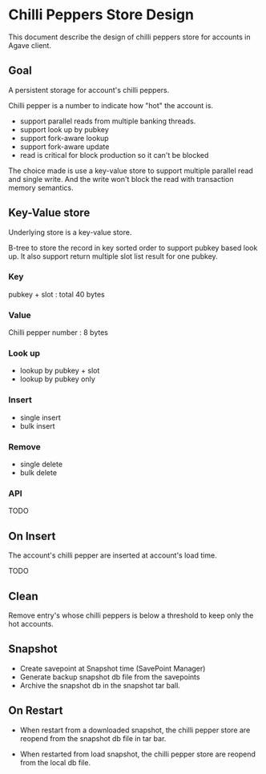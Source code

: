 # Chilli Peppers Store Design

This document describe the design of chilli peppers store for accounts in Agave client.

## Goal

A persistent storage for account's chilli peppers. 

Chilli pepper is a number to indicate how "hot" the account is.

* support parallel reads from multiple banking threads. 
* support look up by pubkey
* support fork-aware lookup
* support fork-aware update
* read is critical for block production so it can't be blocked

The choice made is use a key-value store to support multiple parallel read and
single write. And the write won't block the read with transaction memory
semantics.


## Key-Value store

Underlying store is a key-value store. 

B-tree to store the record in key sorted order to support pubkey based look up.
It also support return multiple slot list result for one pubkey.

### Key

pubkey + slot : total 40 bytes

### Value

Chilli pepper number : 8 bytes

### Look up

* lookup by pubkey + slot
* lookup by pubkey only

### Insert

* single insert
* bulk insert

### Remove

* single delete
* bulk delete

### API

TODO

## On Insert

The account's chilli pepper are inserted at account's load time. 

TODO

## Clean

Remove entry's whose chilli peppers is below a threshold to keep only the hot accounts.

## Snapshot

* Create savepoint at Snapshot time (SavePoint Manager)
* Generate backup snapshot db file from the savepoints
* Archive the snapshot db in the snapshot tar ball.

## On Restart

* When restart from a downloaded snapshot, the chilli pepper store are reopend
from the snapshot db file in tar bar.

* When restarted from load snapshot, the chilli pepper store are reopend from the
local db file.